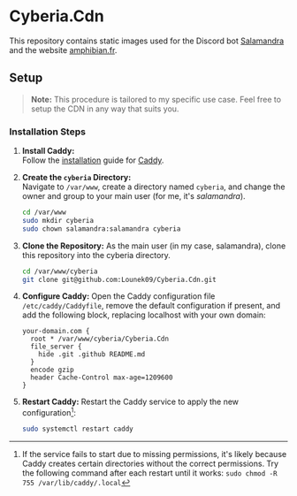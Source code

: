 # Cyberia.Cdn

This repository contains static images used for the Discord bot [Salamandra](https://discord.com/application-directory/687745374294638594) and the website [amphibian.fr](https://amphibian.fr).

## Setup

> **Note:** This procedure is tailored to my specific use case. Feel free to setup the CDN in any way that suits you.

### Installation Steps

1. **Install Caddy:**  
   Follow the [installation](https://caddyserver.com/docs/install) guide for [Caddy](https://caddyserver.com/).

2. **Create the `cyberia` Directory:**  
   Navigate to `/var/www`, create a directory named `cyberia`, and change the owner and group to your main user (for me, it's *salamandra*).  
   ```bash
   cd /var/www
   sudo mkdir cyberia
   sudo chown salamandra:salamandra cyberia
   ```
3. **Clone the Repository:**
   As the main user (in my case, salamandra), clone this repository into the cyberia directory.
   ```bash
   cd /var/www/cyberia
   git clone git@github.com:Lounek09/Cyberia.Cdn.git
   ```
4. **Configure Caddy:**
   Open the Caddy configuration file `/etc/caddy/Caddyfile`, remove the default configuration if present, and add the following block, replacing localhost with your own domain:
   ```caddy
   your-domain.com {
     root * /var/www/cyberia/Cyberia.Cdn
     file_server {
       hide .git .github README.md
     }
     encode gzip
     header Cache-Control max-age=1209600
   }
   ```
5. **Restart Caddy:**
   Restart the Caddy service to apply the new configuration[^1]:
   ```bash
   sudo systemctl restart caddy
   ```

[^1]: If the service fails to start due to missing permissions, it's likely because Caddy creates certain directories without the correct permissions. Try the following command after each restart until it works: `sudo chmod -R 755 /var/lib/caddy/.local`
